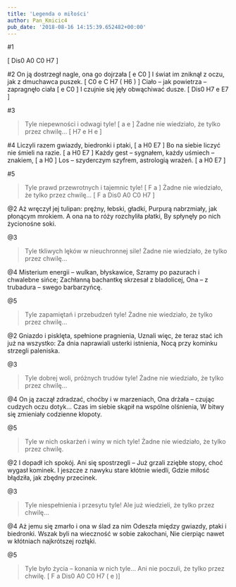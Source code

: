 ```yaml
---
title: 'Legenda o miłości'
author: Pan_Kmicic4
pub_date: '2018-08-16 14:15:39.652482+00:00'
---
```


#1

[ Dis0 A0 C0 H7 ]

#2
On ją dostrzegł nagle, ona go dojrzała [ e C0 ]
I świat im zniknął z oczu, jak z dmuchawca puszek. [ C0 e C H7 ( H6 ) ]
Ciało – jak powietrza – zapragnęło ciała [ e C0 ]
I czujnie się jęły obwąchiwać dusze. [ Dis0 H7 e E7 ]

#3
>Tyle niepewności i odwagi tyle! [ a e ]
>Żadne nie wiedziało, że tylko przez chwilę… [ H7 e H e ]

#4
Liczyli razem gwiazdy, biedronki i ptaki, [ a H0 E7 ]
Bo na siebie liczyć nie śmieli na razie. [ a H0 E7 ]
Każdy gest – sygnałem, każdy uśmiech – znakiem, [ a H0 ]
Los – szyderczym szyfrem, astrologią wrażeń. [ a H0 E7 ]

#5 
>Tyle prawd przewrotnych i tajemnic tyle! [ F a ]
>Żadne nie wiedziało, że tylko przez chwilę… [ F a Dis0 A0 C0 H7 ]

@2
Aż wręczył jej tulipan: prężny, łebski, gładki,
Purpurą nabrzmiały, jak płonącym mrokiem.
A ona na to róży rozchyliła płatki,
By spłynęły po nich życionośne soki.

@3
>Tyle tkliwych lęków w nieuchronnej sile!
>Żadne nie wiedziało, że tylko przez chwilę…

@4
Misterium energii – wulkan, błyskawice,
Szramy po pazurach i chwalebne sińce;
Zachłanną bachantkę skrzesał z bladolicej,
Ona – z trubadura – swego barbarzyńcę.

@5
>Tyle zapamiętań i przebudzeń tyle!
>Żadne nie wiedziało, że tylko przez chwilę…

@2
Gniazdo i pisklęta, spełnione pragnienia,
Uznali więc, że teraz stać ich już na wszystko:
Za dnia naprawiali usterki istnienia,
Nocą przy kominku strzegli paleniska.

@3
>Tyle dobrej woli, próżnych trudów tyle!
>Żadne nie wiedziało, że tylko przez chwilę…

@4
On ją zaczął zdradzać, choćby i w marzeniach,
Ona drżała – czując cudzych oczu dotyk…
Czas im siebie skąpił na wspólne olśnienia,
W bitwy się zmieniały codzienne kłopoty.

@5
>Tyle w nich oskarżeń i winy w nich tyle!
>Żadne nie wiedziało, że tylko przez chwilę.

@2
I dopadł ich spokój. Ani się spostrzegli –
Już grzali zziębłe stopy, choć wygasł kominek.
I jeszcze z nawyku stare kłótnie wiedli,
Gdzie miłość błądziła, jak zbędny przecinek.

@3
>Tyle niespełnienia i przesytu tyle!
>Ale już wiedzieli, że tylko przez chwilę…

@4
Aż jemu się zmarło i ona w ślad za nim
Odeszła między gwiazdy, ptaki i biedronki.
Wszak byli na wieczność w sobie zakochani,
Nie cierpiąc nawet w kłótniach najkrótszej rozłąki.

@5
>Tyle było życia – konania w nich tyle…
>Ani nie poczuli, że tylko przez chwilę. [ F a Dis0 A0 C0 H7 ( e )]